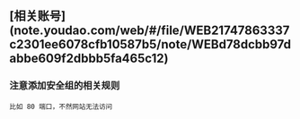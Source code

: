 [相关账号] (note.youdao.com/web/#/file/WEB21747863337c2301ee6078cfb10587b5/note/WEBd78dcbb97dabbe609f2dbbb5fa465c12)
----
### 注意添加安全组的相关规则

```
比如 80 端口，不然网站无法访问
```

